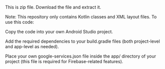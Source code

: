This is zip file. Download the file and extract it.

Note:
This repository only contains Kotlin classes and XML layout files. To use this code:

Copy the code into your own Android Studio project.

Add the required dependencies to your build.gradle files (both project-level and app-level as needed).

Place your own google-services.json file inside the app/ directory of your project (this file is required for Firebase-related features).
